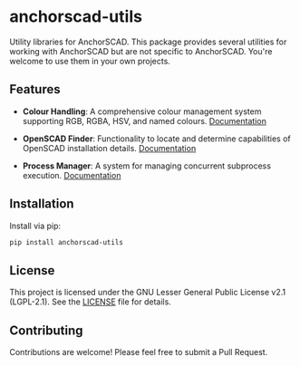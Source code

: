 # anchorscad-utils

Utility libraries for AnchorSCAD. This package provides several utilities for working with AnchorSCAD but are not specific to AnchorSCAD. You're welcome to use them in your own projects.

## Features

- **Colour Handling**: A comprehensive colour management system supporting RGB, RGBA, HSV, and named colours. [Documentation](https://github.com/owebeeone/anchorscad-utils/blob/main/colours.md)

- **OpenSCAD Finder**: Functionality to locate and determine capabilities of OpenSCAD installation details. [Documentation](https://github.com/owebeeone/anchorscad-utils/blob/main/openscad_finder.md)

- **Process Manager**: A system for managing concurrent subprocess execution. [Documentation](https://github.com/owebeeone/anchorscad-utils/blob/main/process_manager.md)

## Installation

Install via pip:

```bash
pip install anchorscad-utils
```

## License

This project is licensed under the GNU Lesser General Public License v2.1 (LGPL-2.1). See the [LICENSE](https://github.com/owebeeone/anchorscad-utils/blob/main/LICENSE) file for details.

## Contributing

Contributions are welcome! Please feel free to submit a Pull Request.
